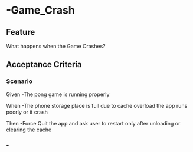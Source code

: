 # -Game_Crash

## Feature

What happens when the Game Crashes?

## Acceptance Criteria

### Scenario

  Given -The pong game is running properly

  When -The phone storage place is full due to
  cache overload the app runs poorly or it crash

  Then -Force Quit the app and ask user to
  restart only after unloading or clearing the cache

### -
